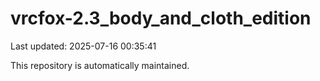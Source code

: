 # vrcfox-2.3_body_and_cloth_edition

Last updated: 2025-07-16 00:35:41

This repository is automatically maintained.
